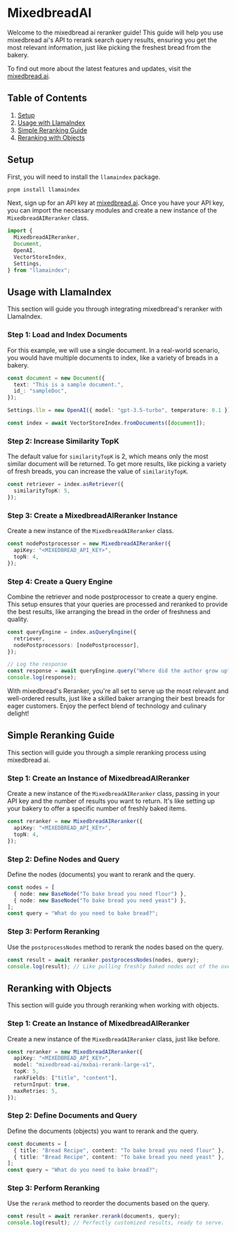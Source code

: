 # MixedbreadAI

Welcome to the mixedbread ai reranker guide! This guide will help you use mixedbread ai's API to rerank search query results, ensuring you get the most relevant information, just like picking the freshest bread from the bakery.

To find out more about the latest features and updates, visit the [mixedbread.ai](https://mixedbread.ai/).

## Table of Contents

1. [Setup](#setup)
2. [Usage with LlamaIndex](#integration-with-llamaindex)
3. [Simple Reranking Guide](#simple-reranking-guide)
4. [Reranking with Objects](#reranking-with-objects)

## Setup

First, you will need to install the `llamaindex` package.

```bash
pnpm install llamaindex
```

Next, sign up for an API key at [mixedbread.ai](https://mixedbread.ai/). Once you have your API key, you can import the necessary modules and create a new instance of the `MixedbreadAIReranker` class.

```ts
import {
  MixedbreadAIReranker,
  Document,
  OpenAI,
  VectorStoreIndex,
  Settings,
} from "llamaindex";
```

## Usage with LlamaIndex

This section will guide you through integrating mixedbread's reranker with LlamaIndex.

### Step 1: Load and Index Documents

For this example, we will use a single document. In a real-world scenario, you would have multiple documents to index, like a variety of breads in a bakery.

```ts
const document = new Document({
  text: "This is a sample document.",
  id_: "sampleDoc",
});

Settings.llm = new OpenAI({ model: "gpt-3.5-turbo", temperature: 0.1 });

const index = await VectorStoreIndex.fromDocuments([document]);
```

### Step 2: Increase Similarity TopK

The default value for `similarityTopK` is 2, which means only the most similar document will be returned. To get more results, like picking a variety of fresh breads, you can increase the value of `similarityTopK`.

```ts
const retriever = index.asRetriever({
  similarityTopK: 5,
});
```

### Step 3: Create a MixedbreadAIReranker Instance

Create a new instance of the `MixedbreadAIReranker` class.

```ts
const nodePostprocessor = new MixedbreadAIReranker({
  apiKey: "<MIXEDBREAD_API_KEY>",
  topN: 4,
});
```

### Step 4: Create a Query Engine

Combine the retriever and node postprocessor to create a query engine. This setup ensures that your queries are processed and reranked to provide the best results, like arranging the bread in the order of freshness and quality.

```ts
const queryEngine = index.asQueryEngine({
  retriever,
  nodePostprocessors: [nodePostprocessor],
});

// Log the response
const response = await queryEngine.query("Where did the author grow up?");
console.log(response);
```

With mixedbread's Reranker, you're all set to serve up the most relevant and well-ordered results, just like a skilled baker arranging their best breads for eager customers. Enjoy the perfect blend of technology and culinary delight!

## Simple Reranking Guide

This section will guide you through a simple reranking process using mixedbread ai.

### Step 1: Create an Instance of MixedbreadAIReranker

Create a new instance of the `MixedbreadAIReranker` class, passing in your API key and the number of results you want to return. It's like setting up your bakery to offer a specific number of freshly baked items.

```ts
const reranker = new MixedbreadAIReranker({
  apiKey: "<MIXEDBREAD_API_KEY>",
  topN: 4,
});
```

### Step 2: Define Nodes and Query

Define the nodes (documents) you want to rerank and the query.

```ts
const nodes = [
  { node: new BaseNode("To bake bread you need flour") },
  { node: new BaseNode("To bake bread you need yeast") },
];
const query = "What do you need to bake bread?";
```

### Step 3: Perform Reranking

Use the `postprocessNodes` method to rerank the nodes based on the query.

```ts
const result = await reranker.postprocessNodes(nodes, query);
console.log(result); // Like pulling freshly baked nodes out of the oven.
```

## Reranking with Objects

This section will guide you through reranking when working with objects.

### Step 1: Create an Instance of MixedbreadAIReranker

Create a new instance of the `MixedbreadAIReranker` class, just like before.

```ts
const reranker = new MixedbreadAIReranker({
  apiKey: "<MIXEDBREAD_API_KEY>",
  model: "mixedbread-ai/mxbai-rerank-large-v1",
  topK: 5,
  rankFields: ["title", "content"],
  returnInput: true,
  maxRetries: 5,
});
```

### Step 2: Define Documents and Query

Define the documents (objects) you want to rerank and the query.

```ts
const documents = [
  { title: "Bread Recipe", content: "To bake bread you need flour" },
  { title: "Bread Recipe", content: "To bake bread you need yeast" },
];
const query = "What do you need to bake bread?";
```

### Step 3: Perform Reranking

Use the `rerank` method to reorder the documents based on the query.

```ts
const result = await reranker.rerank(documents, query);
console.log(result); // Perfectly customized results, ready to serve.
```
